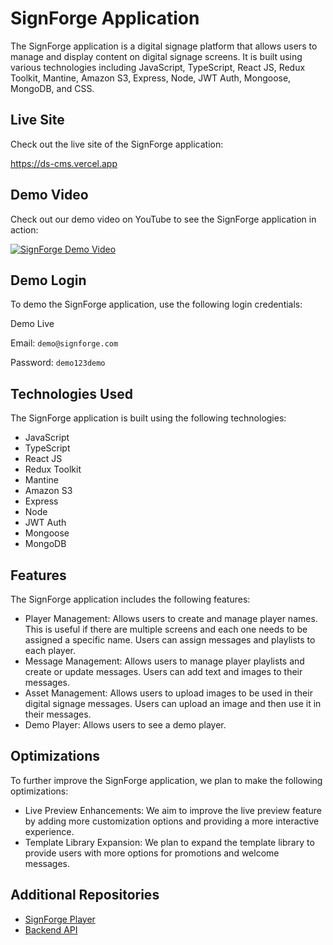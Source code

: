 # SignForge Application

The SignForge application is a digital signage platform that allows users to manage and display content on digital signage screens. It is built using various technologies including JavaScript, TypeScript, React JS, Redux Toolkit, Mantine, Amazon S3, Express, Node, JWT Auth, Mongoose, MongoDB, and CSS.

## Live Site

Check out the live site of the SignForge application:

https://ds-cms.vercel.app

## Demo Video

Check out our demo video on YouTube to see the SignForge application in action:

[![SignForge Demo Video](https://img.youtube.com/vi/9J8c4i8WAe8/0.jpg)](https://www.youtube.com/watch?v=9J8c4i8WAe8) 


## Demo Login

To demo the SignForge application, use the following login credentials:

Demo Live

Email: `demo@signforge.com`

Password: `demo123demo`

## Technologies Used

The SignForge application is built using the following technologies:

- JavaScript
- TypeScript
- React JS
- Redux Toolkit
- Mantine
- Amazon S3
- Express
- Node
- JWT Auth
- Mongoose
- MongoDB

## Features

The SignForge application includes the following features:

- Player Management: Allows users to create and manage player names. This is useful if there are multiple screens and each one needs to be assigned a specific name. Users can assign messages and playlists to each player.
- Message Management: Allows users to manage player playlists and create or update messages. Users can add text and images to their messages.
- Asset Management: Allows users to upload images to be used in their digital signage messages. Users can upload an image and then use it in their messages.
- Demo Player: Allows users to see a demo player.

## Optimizations

To further improve the SignForge application, we plan to make the following optimizations:

- Live Preview Enhancements: We aim to improve the live preview feature by adding more customization options and providing a more interactive experience.
- Template Library Expansion: We plan to expand the template library to provide users with more options for promotions and welcome messages.


## Additional Repositories

- [SignForge Player](https://github.com/alexrobinett/SignForge-Player)
- [Backend API](https://github.com/alexrobinett/SignForge-Backend-API)
